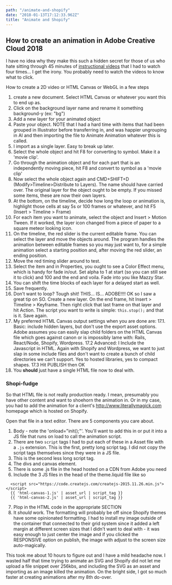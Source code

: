 ```yaml
---
path: "/animate-and-shopify"
date: "2018-01-13T17:12:33.962Z"
title: "Animate and Shopify"
---
```


## How to create an animation in Adobe Creative Cloud 2018
I have no idea why they make this such a hidden secret for those of us who hate sitting through 45 minutes of [instructional videos](https://helpx.adobe.com/animate/how-to/create-2d-animation.html?playlist=/ccx/v1/collection/product/animate/segment/designer/explevel/beginner/applaunch/orientation/collection.ccx.js?ref=helpx.adobe.com) that I had to watch four times... I get the irony. You probably need to watch the videos to know what to click.

How to create a 2D video or HTML Canvas or WebGL in a few steps
1. create a new document. Select HTML Canvas or whatever you want this to end up as.
2. Click on the background layer name and rename it something background-y (ex: "bg")
3. Add a new layer for your animated object
4. Paste your object. NOTE that I had a hard time with items that had been grouped in Illustrator before transferring in, and was happier ungrouping in AI and then importing the file to Animate Animation whatever this is called.
5. I import as a single layer. Easy to break up later.
6. Select the whole object and hit F8 for converting to symbol. Make it a 'movie clip'.
7. Go through the animation object and for each part that is an independently moving piece, hit F8 and convert to symbol as a 'movie clip'
8. Now select the whole object again and CMD+SHIFT+D (Modify>Timeline>Distribute to Layers). The name should have carried over. The original layer for the object ought to be empty. If you missed some items, these are now their own layers.
9. At the bottom, on the timeline, decide how long the loop or animation is, highlight those cells at say 5s or 100 frames or whatever, and hit F5 (Insert > Timeline > Frame)
10. For each item you want to animate, select the object and Insert > Motion Tween. If it worked, the layer icon changed from a piece of paper to a square meteor looking icon.
11. On the timeline, the red slider is the current editable frame. You can select the layer and move the objects around. The program handles the animation between editable frames so you may just want to, for a simple animation select a starting position and, after moving the red slider, an ending position.
12. Move the red timing slider around to test.
13. Select the item and in Properties, you ought to see a Color Effect menu, which is handy for fade in/out. Set alpha to 1 at start (so you can still see it to click) and 100 and the end and voila. Fade into you like Mazzy Star.
14. You can shift the time blocks of each layer for a delayed start as well.
15. Save frequently.
16. Don't want to loop? Tough shit! THIS... IS... ADOBE!!!! OK so I saw a great tip on SO. Create a new layer. On the end frame, hit Insert > Timeline > Keyframe. Then right click that last frame on that layer and hit Action. The script you want to write is simple: `this.stop();` and that is it. Save again.
17. My preferred HTML Canvas output settings when you are done are:
17.1. Basic: include hidden layers, but don't use the export asset options. Adobe assumes you can easily slap child folders on the HTML Canvas file which goes against canon or is impossibly lame with: Rails, React/Node, Shopify, Wordpress.
17.2 Advanced: I Include the Javascript in HTML. Again with Shopify and Wordpress, we want to just slap in some include files and don't want to create a bunch of child directories we can't support. Yes to hosted libraries, yes to compact shapes.
17.3 Hit PUBLISH then OK
18. You **should** just have a single HTML file now to deal with.

### Shopi-fudge
So that HTML file is not really production ready. I mean, presumably you have other content and want to shoehorn the animation in. Or in my case, you had to add the animation for a client's <http://www.literallymagick.com> homepage which is hosted on Shopify.

Open that file in a text editor. There are 5 components you care about.
1. Body - note the 'onload="init();"'. You'll want to add this in or put it into a JS file that runs on load to call the animation script.
2. There are two `script` tags I had to put each of these in a Asset file with a `.js` extension. This is the first, pretty long script tag. I did not copy the script tags themselves since they were in a JS file.
3. This is the second less long script tag.
4. The divs and canvas element.
5. There is some .js file in the head hosted on a CDN from Adobe you need
6. Include the 3 JS files in the head of the theme.liquid file like so
```
  <script src="https://code.createjs.com/createjs-2015.11.26.min.js"></script>
  {{ 'html-canvas-1.js' | asset_url | script_tag }}
  {{ 'html-canvas-2.js' | asset_url | script_tag }}
```
7. Plop in the HTML code in the appropriate SECTION
8. It *should* work. The formatting will probably be off since Shopify themes have some opinionated formatting. I had to install my image outside of the container that connected to their grid system since it added a left margin at different screen sizes that I didn't want to deal with - it was easy enough to just center the image and if you clicked the RESPONSIVE option on publish, the image with adjust to the screen size auto-magically.

This took me about 10 hours to figure out and I have a mild headache now. I wasted half that time trying to animate an SVG and Shopify did not let me upload a file snippet over 256kbs, and including the SVG as an asset and importing as an image killed the animation. On the bright side, I got so much faster at creating animations after my 8th do-over.



